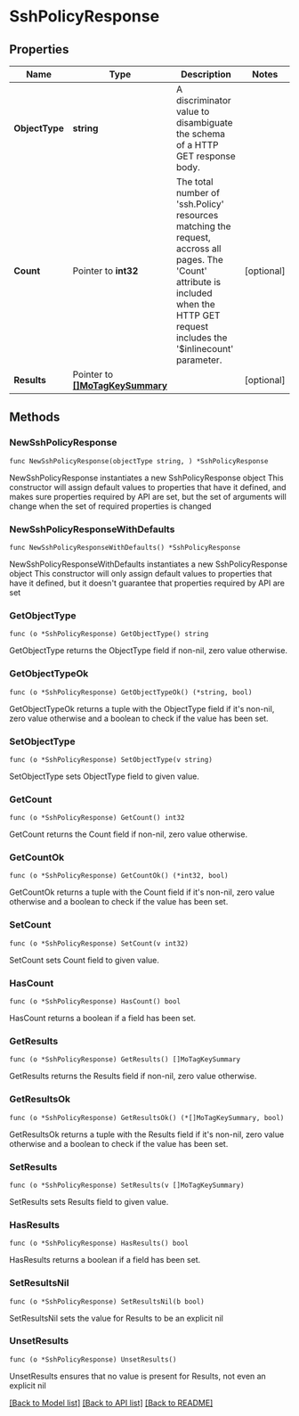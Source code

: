 # SshPolicyResponse

## Properties

Name | Type | Description | Notes
------------ | ------------- | ------------- | -------------
**ObjectType** | **string** | A discriminator value to disambiguate the schema of a HTTP GET response body. | 
**Count** | Pointer to **int32** | The total number of &#39;ssh.Policy&#39; resources matching the request, accross all pages. The &#39;Count&#39; attribute is included when the HTTP GET request includes the &#39;$inlinecount&#39; parameter. | [optional] 
**Results** | Pointer to [**[]MoTagKeySummary**](mo.TagKeySummary.md) |  | [optional] 

## Methods

### NewSshPolicyResponse

`func NewSshPolicyResponse(objectType string, ) *SshPolicyResponse`

NewSshPolicyResponse instantiates a new SshPolicyResponse object
This constructor will assign default values to properties that have it defined,
and makes sure properties required by API are set, but the set of arguments
will change when the set of required properties is changed

### NewSshPolicyResponseWithDefaults

`func NewSshPolicyResponseWithDefaults() *SshPolicyResponse`

NewSshPolicyResponseWithDefaults instantiates a new SshPolicyResponse object
This constructor will only assign default values to properties that have it defined,
but it doesn't guarantee that properties required by API are set

### GetObjectType

`func (o *SshPolicyResponse) GetObjectType() string`

GetObjectType returns the ObjectType field if non-nil, zero value otherwise.

### GetObjectTypeOk

`func (o *SshPolicyResponse) GetObjectTypeOk() (*string, bool)`

GetObjectTypeOk returns a tuple with the ObjectType field if it's non-nil, zero value otherwise
and a boolean to check if the value has been set.

### SetObjectType

`func (o *SshPolicyResponse) SetObjectType(v string)`

SetObjectType sets ObjectType field to given value.


### GetCount

`func (o *SshPolicyResponse) GetCount() int32`

GetCount returns the Count field if non-nil, zero value otherwise.

### GetCountOk

`func (o *SshPolicyResponse) GetCountOk() (*int32, bool)`

GetCountOk returns a tuple with the Count field if it's non-nil, zero value otherwise
and a boolean to check if the value has been set.

### SetCount

`func (o *SshPolicyResponse) SetCount(v int32)`

SetCount sets Count field to given value.

### HasCount

`func (o *SshPolicyResponse) HasCount() bool`

HasCount returns a boolean if a field has been set.

### GetResults

`func (o *SshPolicyResponse) GetResults() []MoTagKeySummary`

GetResults returns the Results field if non-nil, zero value otherwise.

### GetResultsOk

`func (o *SshPolicyResponse) GetResultsOk() (*[]MoTagKeySummary, bool)`

GetResultsOk returns a tuple with the Results field if it's non-nil, zero value otherwise
and a boolean to check if the value has been set.

### SetResults

`func (o *SshPolicyResponse) SetResults(v []MoTagKeySummary)`

SetResults sets Results field to given value.

### HasResults

`func (o *SshPolicyResponse) HasResults() bool`

HasResults returns a boolean if a field has been set.

### SetResultsNil

`func (o *SshPolicyResponse) SetResultsNil(b bool)`

 SetResultsNil sets the value for Results to be an explicit nil

### UnsetResults
`func (o *SshPolicyResponse) UnsetResults()`

UnsetResults ensures that no value is present for Results, not even an explicit nil

[[Back to Model list]](../README.md#documentation-for-models) [[Back to API list]](../README.md#documentation-for-api-endpoints) [[Back to README]](../README.md)


